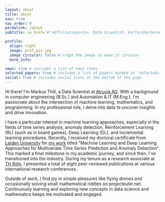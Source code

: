 ```yaml
---
layout: about
title: about
nav: true
nav_order: 0
permalink: /about
subtitle: <a href='#'>Affiliations</a>. Data Scientist. Karlsruhe/Germany.

profile:
  align: right
  image: prof_pic.jpg
  image_circular: false # crops the image to make it circular
  more_info:

news: true # includes a list of news items
selected_papers: true # includes a list of papers marked as "selected={true}"
social: true # includes social icons at the bottom of the page
---
```


Hi there! I'm Markus Thill, a Data Scientist at [Atruvia AG](https://atruvia.de/). With a background in computer engineering (B.Sc.) and Automation & IT (M.Eng.), I'm passionate about the intersection of machine learning, mathematics, and programming. In my professional role, I delve into data to uncover insights and drive innovation.

I have a particular interest in machine learning approaches, especially in the fields of time series analysis, anomaly detection, Reinforcement Learning (RL) (such as in board games), Deep Learning (DL), and incremental learning procedures.
Recently, I received my doctoral certificate from [Leiden University](https://www.universiteitleiden.nl/en) for [my work](https://scholarlypublications.universiteitleiden.nl/handle/1887/3279161) titled "Machine Learning and Deep Learning Approaches for Multivariate Time Series Prediction and Anomaly Detection". This marked a final milestone in my academic journey, and since then, I've transitioned into the industry. During my tenure as a research associate at [TH Köln](https://www.th-koeln.de/), I presented a total of eight peer-reviewed publications at various international research conferences.

Outside of work, I find joy in simple pleasures like flying drones and occasionally solving small mathematical riddles on projecteuler.net. Continuously learning and exploring new concepts in data science and mathematics keeps me motivated and engaged.
